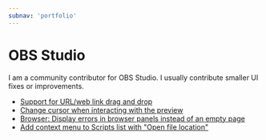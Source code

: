 ```yaml
---
subnav: 'portfolio'
---
```


# OBS Studio

I am a community contributor for OBS Studio. I usually contribute smaller UI fixes or improvements.

* [Support for URL/web link drag and drop](https://github.com/obsproject/obs-studio/pull/2273)
* [Change cursor when interacting with the preview](https://github.com/obsproject/obs-studio/pull/3311)
* [Browser: Display errors in browser panels instead of an empty page](https://github.com/obsproject/obs-browser/pull/188)
* [Add context menu to Scripts list with "Open file location"](https://github.com/obsproject/obs-studio/pull/3233)